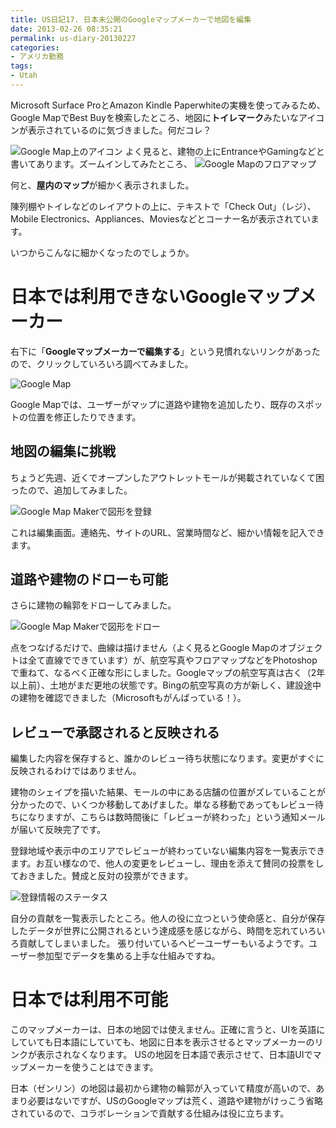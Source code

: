 ```yaml
---
title: US日記17. 日本未公開のGoogleマップメーカーで地図を編集
date: 2013-02-26 08:35:21
permalink: us-diary-20130227
categories:
- アメリカ勤務
tags:
- Utah
---
```

Microsoft Surface ProとAmazon Kindle Paperwhiteの実機を使ってみるため、Google MapでBest Buyを検索したところ、地図に**トイレマーク**みたいなアイコンが表示されているのに気づきました。何だコレ？

<img src="//res.cloudinary.com/mak00s/image/upload/f_auto,w_auto:200:429/v1515901368/20130226-google-map-bestbuy-arial.png" alt="Google Map上のアイコン" sizes="100vw" />
よく見ると、建物の上にEntranceやGamingなどと書いてあります。ズームインしてみたところ、

<img src="//res.cloudinary.com/mak00s/image/upload/f_auto,w_auto:200:800/v1515901368/20130226-google-map-bestbuy-floormap.png" alt="Google Mapのフロアマップ" sizes="100vw" />

何と、**屋内のマップ**が細かく表示されました。

陳列棚やトイレなどのレイアウトの上に、テキストで「Check Out」（レジ）、Mobile Electronics、Appliances、Moviesなどとコーナー名が表示されています。

いつからこんなに細かくなったのでしょうか。

# 日本では利用できないGoogleマップメーカー
右下に「**Googleマップメーカーで編集する**」という見慣れないリンクがあったので、クリックしていろいろ調べてみました。

<img src="//res.cloudinary.com/mak00s/image/upload/f_auto,w_auto:200:469/v1515901367/20130226-google-map-edit-in-maker.png" alt="Google Map" sizes="100vw" />

Google Mapでは、ユーザーがマップに道路や建物を追加したり、既存のスポットの位置を修正したりできます。

## 地図の編集に挑戦
ちょうど先週、近くでオープンしたアウトレットモールが掲載されていなくて困ったので、追加してみました。

<img src="//res.cloudinary.com/mak00s/image/upload/f_auto,w_auto:200:800/v1515901368/20130226-google-map-maker.png" alt="Google Map Makerで図形を登録" sizes="100vw" />

これは編集画面。連絡先、サイトのURL、営業時間など、細かい情報を記入できます。

## 道路や建物のドローも可能
さらに建物の輪郭をドローしてみました。

<img src="//res.cloudinary.com/mak00s/image/upload/f_auto,w_auto:200:562/v1515901368/20130226-google-map-edit-shape.png" alt="Google Map Makerで図形をドロー" sizes="100vw" />

点をつなげるだけで、曲線は描けません（よく見るとGoogle Mapのオブジェクトは全て直線でできています）が、航空写真やフロアマップなどをPhotoshopで重ねて、なるべく正確な形にしました。Googleマップの航空写真は古く（2年以上前）、土地がまだ更地の状態です。Bingの航空写真の方が新しく、建設途中の建物を確認できました（Microsoftもがんばっている！）。

## レビューで承認されると反映される
編集した内容を保存すると、誰かのレビュー待ち状態になります。変更がすぐに反映されるわけではありません。

建物のシェイプを描いた結果、モールの中にある店舗の位置がズレていることが分かったので、いくつか移動してあげました。単なる移動であってもレビュー待ちになりますが、こちらは数時間後に「レビューが終わった」という通知メールが届いて反映完了です。

登録地域や表示中のエリアでレビューが終わっていない編集内容を一覧表示できます。お互い様なので、他人の変更をレビューし、理由を添えて賛同の投票をしておきました。賛成と反対の投票ができます。

<img src="//res.cloudinary.com/mak00s/image/upload/f_auto,w_auto:200:657/v1523783298/google-map-my-contributions.png" alt="登録情報のステータス" sizes="100vw" />

自分の貢献を一覧表示したところ。他人の役に立つという使命感と、自分が保存したデータが世界に公開されるという達成感を感じながら、時間を忘れていろいろ貢献してしまいました。
張り付いているヘビーユーザーもいるようです。ユーザー参加型でデータを集める上手な仕組みですね。

# 日本では利用不可能
このマップメーカーは、日本の地図では使えません。正確に言うと、UIを英語にしていても日本語にしていても、地図に日本を表示させるとマップメーカーのリンクが表示されなくなります。
USの地図を日本語で表示させて、日本語UIでマップメーカーを使うことはできます。

日本（ゼンリン）の地図は最初から建物の輪郭が入っていて精度が高いので、あまり必要はないですが、USのGoogleマップは荒く、道路や建物がけっこう省略されているので、コラボレーションで貢献する仕組みは役に立ちます。
